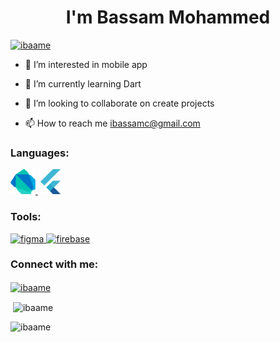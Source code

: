 
<h1 align="center">I'm Bassam Mohammed</h1>

<p align="left"> <a href="https://twitter.com/ibaame" target="blank"><img src="https://img.shields.io/twitter/follow/ibaame?logo=twitter&style=for-the-badge" alt="ibaame" /></a> </p>

- 👀 I’m interested in mobile app
 
- 🌱 I’m currently learning Dart
 
- 💞️ I’m looking to collaborate on create projects

- 📫 How to reach me ibassamc@gmail.com


<h3 align="left">Languages:</h3>
<p align="left"> 
<a href="https://dart.dev/" target="_blank" rel="noreferrer"> <img src="https://raw.githubusercontent.com/devicons/devicon/master/icons/dart/dart-original.svg" alt="dart" width="40" height="40"/> </a> <a href="https://flutter.dev/" target="_blank" rel="noreferrer"> <img src="https://raw.githubusercontent.com/devicons/devicon/master/icons/flutter/flutter-original.svg" alt="flutter" width="40" height="40"/> </a>  </p>


<h3 align="left">Tools:</h3>
<a href="https://www.figma.com/" target="_blank" rel="noreferrer"> <img src="https://www.vectorlogo.zone/logos/figma/figma-icon.svg" alt="figma" width="40" height="40"/> </a> <a href="https://firebase.google.com/" target="_blank" rel="noreferrer"> <img src="https://www.vectorlogo.zone/logos/firebase/firebase-icon.svg" alt="firebase" width="40" height="40"/> </a>


<h3 align="left">Connect with me:</h3>
<p align="left">
<a href="https://twitter.com/ibaame" target="blank"><img align="center" src="https://raw.githubusercontent.com/rahuldkjain/github-profile-readme-generator/master/src/images/icons/Social/twitter.svg" alt="ibaame" height="30" width="40" /></a>
</p>


<p>&nbsp;<img align="center" src="https://github-readme-stats.vercel.app/api?username=ibaame&show_icons=true&locale=en" alt="ibaame" /></p>

<p><img align="left" src="https://github-readme-stats.vercel.app/api/top-langs?username=ibaame&show_icons=true&locale=en&layout=compact" alt="ibaame" /></p>

